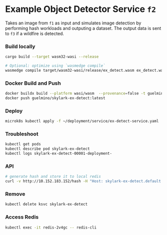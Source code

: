 # Example Object Detector Service `f2`
Takes an image from `f1` as input and simulates image detection by performing hash workloads and outputing a dataset.
The output data is sent to `f3` if a wildfire is detected.

### Build locally
```bash
cargo build --target wasm32-wasi --release

# Optional: optimize using `wasmedge compile`
wasmedge compile target/wasm32-wasi/release/ex_detect.wasm ex_detect.wasm
```
### Docker Build and Push
```bash
docker buildx build --platform wasi/wasm  --provenance=false -t guelmino/skylark-ex-detect:latest .
docker push guelmino/skylark-ex-detect:latest
```
### Deploy
```bash
microk8s kubectl apply -f ~/deployment/service/ex-detect-service.yaml
```
### Troubleshoot
```bash
kubectl get pods
kubectl describe pod skylark-ex-detect
kubectl logs skylark-ex-detect-00001-deployment-
```
### API
```bash
# generate hash and store it to local redis
curl -v http://10.152.183.152/hash -H "Host: skylark-ex-detect.default.svc.cluster.local"
```
### Remove
```bash
kubectl delete ksvc skylark-ex-detect
```
### Access Redis
```bash
kubectl exec -it redis-2v4gc -- redis-cli
```


